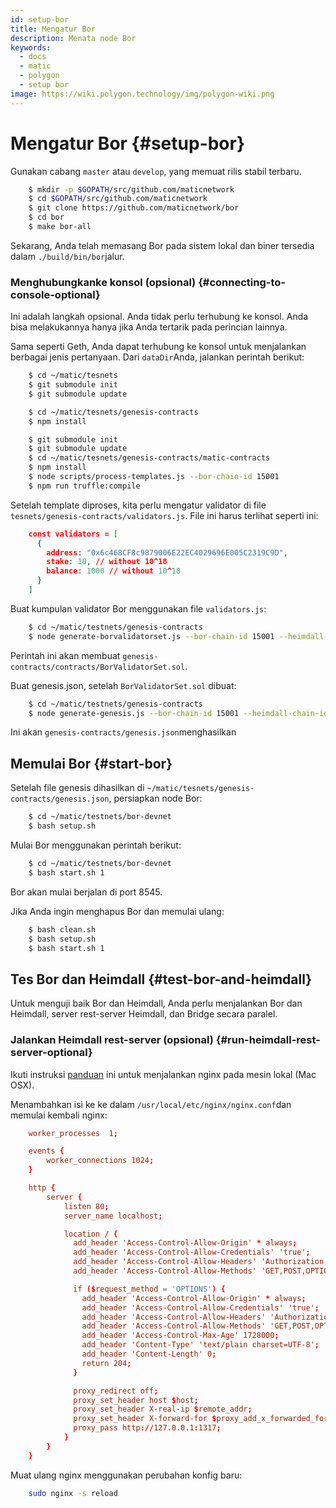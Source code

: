 ```yaml
---
id: setup-bor
title: Mengatur Bor
description: Menata node Bor
keywords:
  - docs
  - matic
  - polygon
  - setup bor
image: https://wiki.polygon.technology/img/polygon-wiki.png
---
```


# Mengatur Bor {#setup-bor}

Gunakan cabang `master` atau `develop`, yang memuat rilis stabil terbaru.

```bash
    $ mkdir -p $GOPATH/src/github.com/maticnetwork
    $ cd $GOPATH/src/github.com/maticnetwork
    $ git clone https://github.com/maticnetwork/bor
    $ cd bor
    $ make bor-all
```

Sekarang, Anda telah memasang Bor pada sistem lokal dan biner tersedia dalam `./build/bin/bor`jalur.

### Menghubungkanke konsol (opsional) {#connecting-to-console-optional}

Ini adalah langkah opsional. Anda tidak perlu terhubung ke konsol. Anda bisa melakukannya hanya jika Anda tertarik pada perincian lainnya.

Sama seperti Geth, Anda dapat terhubung ke konsol untuk menjalankan berbagai jenis pertanyaan. Dari `dataDir`Anda, jalankan perintah berikut:

```bash
    $ cd ~/matic/tesnets
    $ git submodule init
    $ git submodule update

    $ cd ~/matic/tesnets/genesis-contracts
    $ npm install

    $ git submodule init
    $ git submodule update
    $ cd ~/matic/tesnets/genesis-contracts/matic-contracts
    $ npm install
    $ node scripts/process-templates.js --bor-chain-id 15001
    $ npm run truffle:compile
```

Setelah template diproses, kita perlu mengatur validator di file `tesnets/genesis-contracts/validators.js`. File ini harus terlihat seperti ini:

```json
    const validators = [
      {
        address: "0x6c468CF8c9879006E22EC4029696E005C2319C9D",
        stake: 10, // without 10^18
        balance: 1000 // without 10^18
      }
    ]
```

Buat kumpulan validator Bor menggunakan file `validators.js`:

```bash
    $ cd ~/matic/testnets/genesis-contracts
    $ node generate-borvalidatorset.js --bor-chain-id 15001 --heimdall-chain-id heimdall-P5rXwg
```

Perintah ini akan membuat `genesis-contracts/contracts/BorValidatorSet.sol`.

Buat genesis.json, setelah `BorValidatorSet.sol` dibuat:

```bash
    $ cd ~/matic/testnets/genesis-contracts
    $ node generate-genesis.js --bor-chain-id 15001 --heimdall-chain-id heimdall-P5rXwg
```

Ini akan `genesis-contracts/genesis.json`menghasilkan

## Memulai Bor {#start-bor}

Setelah file genesis dihasilkan di `~/matic/tesnets/genesis-contracts/genesis.json`, persiapkan node Bor:

```bash
    $ cd ~/matic/testnets/bor-devnet
    $ bash setup.sh
```

Mulai Bor menggunakan perintah berikut:

```bash
    $ cd ~/matic/testnets/bor-devnet
    $ bash start.sh 1
```

Bor akan mulai berjalan di port 8545.

Jika Anda ingin menghapus Bor dan memulai ulang:

```bash
    $ bash clean.sh
    $ bash setup.sh
    $ bash start.sh 1
```

## Tes Bor dan Heimdall {#test-bor-and-heimdall}

Untuk menguji baik Bor dan Heimdall, Anda perlu menjalankan Bor dan Heimdall, server rest-server Heimdall, dan Bridge secara paralel.

### Jalankan Heimdall rest-server (opsional) {#run-heimdall-rest-server-optional}

Ikuti instruksi [panduan](https://kirillplatonov.com/2017/11/12/simple_reverse_proxy_on_mac_with_nginx/) ini untuk menjalankan nginx pada mesin lokal (Mac OSX).

Menambahkan isi ke ke dalam `/usr/local/etc/nginx/nginx.conf`dan memulai kembali nginx:

```conf
    worker_processes  1;

    events {
        worker_connections 1024;
    }

    http {
        server {
            listen 80;
            server_name localhost;

            location / {
              add_header 'Access-Control-Allow-Origin' * always;
              add_header 'Access-Control-Allow-Credentials' 'true';
              add_header 'Access-Control-Allow-Headers' 'Authorization,Accept,Origin,DNT,X-CustomHeader,Keep-Alive,User-Agent,X-Requested-With,If-Modified-Since,Cache-Control,Content-Type,Content-Range,Range';
              add_header 'Access-Control-Allow-Methods' 'GET,POST,OPTIONS,PUT,DELETE,PATCH';

              if ($request_method = 'OPTIONS') {
                add_header 'Access-Control-Allow-Origin' * always;
                add_header 'Access-Control-Allow-Credentials' 'true';
                add_header 'Access-Control-Allow-Headers' 'Authorization,Accept,Origin,DNT,X-CustomHeader,Keep-Alive,User-Agent,X-Requested-With,If-Modified-Since,Cache-Control,Content-Type,Content-Range,Range';
                add_header 'Access-Control-Allow-Methods' 'GET,POST,OPTIONS,PUT,DELETE,PATCH';
                add_header 'Access-Control-Max-Age' 1728000;
                add_header 'Content-Type' 'text/plain charset=UTF-8';
                add_header 'Content-Length' 0;
                return 204;
              }

              proxy_redirect off;
              proxy_set_header host $host;
              proxy_set_header X-real-ip $remote_addr;
              proxy_set_header X-forward-for $proxy_add_x_forwarded_for;
              proxy_pass http://127.0.0.1:1317;
            }
        }
    }
```

Muat ulang nginx menggunakan perubahan konfig baru:

```bash
    sudo nginx -s reload
```
